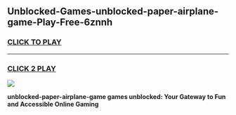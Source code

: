 
## Unblocked-Games-unblocked-paper-airplane-game-Play-Free-6znnh
<h3>
<a href="https://premium76.site?title=unblocked-paper-airplane-game&ref=19M">CLICK TO PLAY</a></h3>
<hr>

<h3>
<a href="https://premium76.site?title=unblocked-paper-airplane-game&ref=19M">CLICK 2 PLAY</a>
  
</h3>

<a href="https://premium76.site?title=unblocked-paper-airplane-game&ref=19M"><img src="https://clearcache.store/games.png"></a>


**unblocked-paper-airplane-game games unblocked: Your Gateway to Fun and Accessible Online Gaming**
